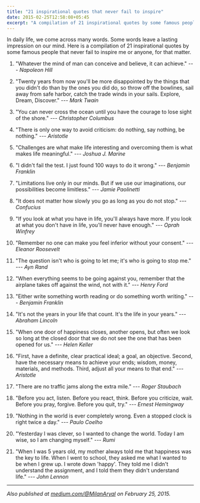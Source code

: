```yaml
---
title: "21 inspirational quotes that never fail to inspire"
date: 2015-02-25T12:58:08+05:45
excerpt: "A compilation of 21 inspirational quotes by some famous people that never fail to inspire."
---
```


In daily life, we come across many words. Some words leave a lasting impression on our mind. Here is a compilation of 21 inspirational quotes by some famous people that never fail to inspire me or anyone, for that matter.

1. "Whatever the mind of man can conceive and believe, it can achieve." *--- Napoleon Hill*

2. "Twenty years from now you'll be more disappointed by the things that you didn't do than by the ones you did do, so throw off the bowlines, sail away from safe harbor, catch the trade winds in your sails. Explore, Dream, Discover." *--- Mark Twain*

3. "You can never cross the ocean until you have the courage to lose sight of the shore." *--- Christopher Columbus*

4. "There is only one way to avoid criticism: do nothing, say nothing, be nothing." *--- Aristotle*

5. "Challenges are what make life interesting and overcoming them is what makes life meaningful." *--- Joshua J. Marine*

6. "I didn't fail the test. I just found 100 ways to do it wrong." *--- Benjamin Franklin*

7. "Limitations live only in our minds. But if we use our imaginations, our possibilities become limitless." *--- Jamie Paolinetti*

8. "It does not matter how slowly you go as long as you do not stop." *--- Confucius*

9. "If you look at what you have in life, you'll always have more. If you look at what you don't have in life, you'll never have enough." *--- Oprah Winfrey*

10. "Remember no one can make you feel inferior without your consent." *--- Eleanor Roosevelt*

11. "The question isn't who is going to let me; it's who is going to stop me." *--- Ayn Rand*

12. "When everything seems to be going against you, remember that the airplane takes off against the wind, not with it." *--- Henry Ford*

13. "Either write something worth reading or do something worth writing." *--- Benjamin Franklin*

14. "It's not the years in your life that count. It's the life in your years." *--- Abraham Lincoln*

15. "When one door of happiness closes, another opens, but often we look so long at the closed door that we do not see the one that has been opened for us." *--- Helen Keller*

16. "First, have a definite, clear practical ideal; a goal, an objective. Second, have the necessary means to achieve your ends; wisdom, money, materials, and methods. Third, adjust all your means to that end." *--- Aristotle*

17. "There are no traffic jams along the extra mile." *--- Roger Staubach*

18. "Before you act, listen. Before you react, think. Before you criticize, wait. Before you pray, forgive. Before you quit, try." *--- Ernest Hemingway*

19. "Nothing in the world is ever completely wrong. Even a stopped clock is right twice a day." *--- Paulo Coelho*

20. "Yesterday I was clever, so I wanted to change the world. Today I am wise, so I am changing myself." *--- Rumi*

21. "When I was 5 years old, my mother always told me that happiness was the key to life. When I went to school, they asked me what I wanted to be when I grew up. I wrote down 'happy'. They told me I didn't understand the assignment, and I told them they didn't understand life." *--- John Lennon*

---

<p class="text-center"><em>Also published at <a href="//medium.com/@MilanAryal/21-inspirational-quotes-that-never-fail-to-inspire-6349b03465e9">medium.com/&#64MilanAryal</a> on February 25, 2015.</em></p>
